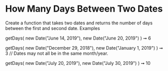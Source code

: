 # How Many Days Between Two Dates

Create a function that takes two dates and returns the number of days between the first and second date.
Examples

getDays(
  new Date("June 14, 2019"),
  new Date("June 20, 2019")
) ➞ 6

getDays(
  new Date("December 29, 2018"),
  new Date("January 1, 2019")
) ➞ 3
// Dates may not all be in the same month/year.

getDays(
  new Date("July 20, 2019"),
  new Date("July 30, 2019")
) ➞ 10
